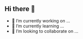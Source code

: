 ## Hi there 👋

- 🔭 I’m currently working on ...
- 🌱 I’m currently learning ...
- 👯 I’m looking to collaborate on ...

<!--
**Nicholas-24-Saintvil/Nicholas-24-Saintvil** is a ✨ _special_ ✨ repository because its `README.md` (this file) appears on your GitHub profile.

Here are some ideas to get you started:

- 🔭 I’m currently working on ...
- 🌱 I’m currently learning ...
- 👯 I’m looking to collaborate on ...
- 🤔 I’m looking for help with ...
- 💬 Ask me about ...
- 📫 How to reach me: ...
- 😄 Pronouns: ...
- ⚡ Fun fact: ...
-->
